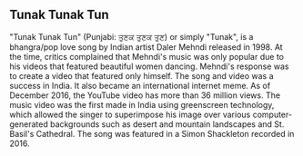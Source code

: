 ## Tunak Tunak Tun

"Tunak Tunak Tun" (Punjabi: ਤੁਣਕ ਤੁਣਕ ਤੁਣ) or simply "Tunak", is a bhangra/pop love song by Indian artist Daler Mehndi released in 1998. At the time, critics complained that Mehndi's music was only popular due to his videos that featured beautiful women dancing. Mehndi's response was to create a video that featured only himself. The song and video was a success in India. It also became an international internet meme. As of December 2016, the YouTube video has more than 36 million views.
The music video was the first made in India using greenscreen technology, which allowed the singer to superimpose his image over various computer-generated backgrounds such as desert and mountain landscapes and St. Basil's Cathedral.
The song was featured in a Simon Shackleton recorded in 2016.

